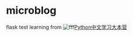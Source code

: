 # microblog
flask test
learning from ![fff](http://www.pythondoc.com/img/favicon.png)[Python中文学习大本营](http://www.pythondoc.com/flask-mega-tutorial/database.html)

